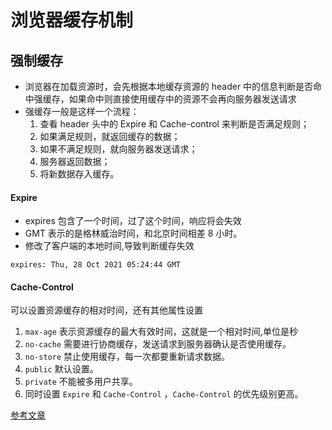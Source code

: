 # 浏览器缓存机制

##

## 强制缓存

- 浏览器在加载资源时，会先根据本地缓存资源的 header 中的信息判断是否命中强缓存，如果命中则直接使用缓存中的资源不会再向服务器发送请求
- 强缓存一般是这样一个流程：
  1. 查看 header 头中的 Expire 和 Cache-control 来判断是否满足规则；
  2. 如果满足规则，就返回缓存的数据；
  3. 如果不满足规则，就向服务器发送请求；
  4. 服务器返回数据；
  5. 将新数据存入缓存。

#### Expire

- expires 包含了一个时间，过了这个时间，响应将会失效
- GMT 表示的是格林威治时间，和北京时间相差 8 小时。
- 修改了客户端的本地时间,导致判断缓存失效

```
expires: Thu, 28 Oct 2021 05:24:44 GMT
```

#### Cache-Control

可以设置资源缓存的相对时间，还有其他属性设置

1. `max-age` 表示资源缓存的最大有效时间，这就是一个相对时间,单位是秒
2. `no-cache` 需要进行协商缓存，发送请求到服务器确认是否使用缓存。
3. `no-store` 禁止使用缓存，每一次都要重新请求数据。
4. `public` 默认设置。
5. `private` 不能被多用户共享。
6. 同时设置 `Expire` 和 `Cache-Control` ，`Cache-Control` 的优先级别更高。

[参考文章](https://mp.weixin.qq.com/s/Wvc0lkLpgyEW_u7bbMdvpQ)
